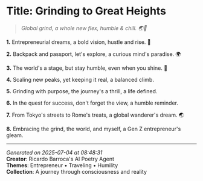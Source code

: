 # Title: Grinding to Great Heights

> *Global grind, a whole new flex, humble & chill. 🌏🤝*

**1.** Entrepreneurial dreams, a bold vision, hustle and rise. 💼


**2.** Backpack and passport, let's explore, a curious mind's paradise. 🌍


**3.** The world's a stage, but stay humble, even when you shine. 🙏


**4.** Scaling new peaks, yet keeping it real, a balanced climb.


**5.** Grinding with purpose, the journey's a thrill, a life defined.


**6.** In the quest for success, don't forget the view, a humble reminder.


**7.** From Tokyo's streets to Rome's treats, a global wanderer's dream. 🌏


**8.** Embracing the grind, the world, and myself, a Gen Z entrepreneur's gleam.



---

*Generated on 2025-07-04 at 08:48:31*  
**Creator**: Ricardo Barroca's AI Poetry Agent  
**Themes**: Entrepreneur • Traveling • Humility  
**Collection**: A journey through consciousness and reality